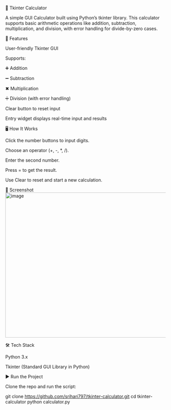 

🧮 Tkinter Calculator

A simple GUI Calculator built using Python’s tkinter library.
This calculator supports basic arithmetic operations like addition, subtraction, multiplication, and division, with error handling for divide-by-zero cases.

🚀 Features

User-friendly Tkinter GUI

Supports:

➕ Addition

➖ Subtraction

✖ Multiplication

➗ Division (with error handling)

Clear button to reset input

Entry widget displays real-time input and results

🖥️ How It Works

Click the number buttons to input digits.

Choose an operator (+, -, *, /).

Enter the second number.

Press = to get the result.

Use Clear to reset and start a new calculation.

📸 Screenshot
<img width="506" height="455" alt="image" src="https://github.com/user-attachments/assets/51bfb4cb-ca34-4cc3-8317-30442af19938" />


🛠️ Tech Stack

Python 3.x

Tkinter (Standard GUI Library in Python)

▶️ Run the Project

Clone the repo and run the script:

git clone https://github.com/srihari797/tkinter-calculator.git
cd tkinter-calculator
python calculator.py
